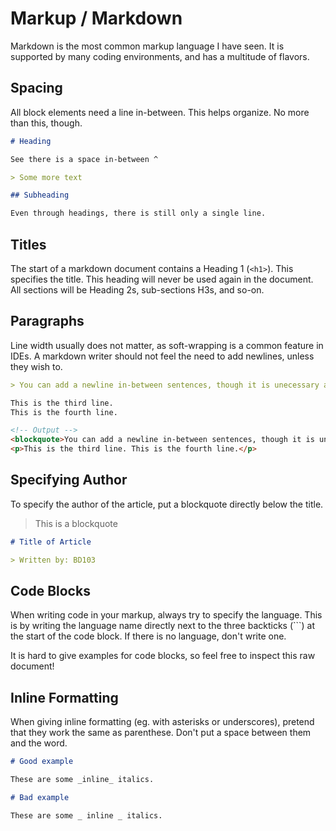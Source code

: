 # Markup / Markdown

Markdown is the most common markup language I have seen. It is supported by many coding environments, and has a multitude of flavors.

## Spacing

All block elements need a line in-between. This helps organize. No more than this, though.

```markdown
# Heading

See there is a space in-between ^

> Some more text

## Subheading

Even through headings, there is still only a single line.
```

## Titles

The start of a markdown document contains a Heading 1 (`<h1>`). This specifies the title. This heading will never be used again in the document. All sections will be Heading 2s, sub-sections H3s, and so-on.

## Paragraphs

Line width usually does not matter, as soft-wrapping is a common feature in IDEs. A markdown writer should not feel the need to add newlines, unless they wish to.

```markdown
> You can add a newline in-between sentences, though it is unecessary and won't render.

This is the third line.
This is the fourth line.
```

```html
<!-- Output -->
<blockquote>You can add a newline in-between sentences, though it is unecessary and won't render.</blockquote>
<p>This is the third line. This is the fourth line.</p>
```

## Specifying Author

To specify the author of the article, put a blockquote directly below the title.

> This is a blockquote

```markdown
# Title of Article

> Written by: BD103
```

## Code Blocks

When writing code in your markup, always try to specify the language. This is by writing the language name directly next to the three backticks (\`\`\`) at the start of the code block. If there is no language, don't write one.

It is hard to give examples for code blocks, so feel free to inspect this raw document!

## Inline Formatting

When giving inline formatting (eg. with asterisks or underscores), pretend that they work the same as parenthese. Don't put a space between them and the word.

```markdown
# Good example

These are some _inline_ italics.

# Bad example

These are some _ inline _ italics.
```